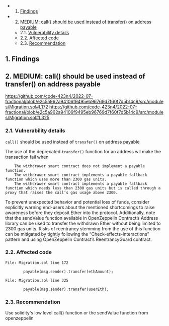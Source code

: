 <!-- vscode-markdown-toc -->

- 1. [Findings](#Findings)
- 2. [MEDIUM: call() should be used instead of transfer() on address payable](#MEDIUM:callshouldbeusedinsteadoftransferonaddresspayable)
  - 2.1. [Vulnerability details](#Vulnerabilitydetails)
  - 2.2. [Affected code](#Affectedcode)
  - 2.3. [Recommendation](#Recommendation)

<!-- vscode-markdown-toc-config
	numbering=true
	autoSave=true
	/vscode-markdown-toc-config -->
<!-- /vscode-markdown-toc -->

## 1. <a name='Findings'></a>Findings

## 2. <a name='MEDIUM:callshouldbeusedinsteadoftransferonaddresspayable'></a>MEDIUM: call() should be used instead of transfer() on address payable

https://github.com/code-423n4/2022-07-fractional/blob/e2c5a962a94106f9495eb96769d7f60f7d5b14c9/src/modules/Migration.sol#L172
https://github.com/code-423n4/2022-07-fractional/blob/e2c5a962a94106f9495eb96769d7f60f7d5b14c9/src/modules/Migration.sol#L325

### 2.1. <a name='Vulnerabilitydetails'></a>Vulnerability details

`call()` should be used instead of `transfer()` on address payable

The use of the deprecated `transfer()` function for an address wll make the transaction fail when

```
    The withdrawer smart contract does not implement a payable function.
    The withdrawer smart contract implements a payable fallback function which uses more than 2300 gas units.
    The withdrawer smart contract implements a payable fallback function which needs less than 2300 gas units but is called through a proxy that raises the call’s gas usage above 2300.
```

To prevent unexpected behavior and potential loss of funds, consider explicitly warning end-users about the mentioned shortcomings to raise awareness before they deposit Ether into the protocol. Additionally, note that the sendValue function available in OpenZeppelin Contract’s Address library can be used to transfer the withdrawn Ether without being limited to 2300 gas units. Risks of reentrancy stemming from the use of this function can be mitigated by tightly following the “Check-effects-interactions” pattern and using OpenZeppelin Contract’s ReentrancyGuard contract.

### 2.2. <a name='Affectedcode'></a>Affected code

```solidity
File: Migration.sol line 172

        payable(msg.sender).transfer(ethAmount);

File: Migration.sol line 325

        payable(msg.sender).transfer(userEth);
```

### 2.3. <a name='Recommendation'></a>Recommendation

Use solidity's low level call() function or the sendValue function from openzeppelin
